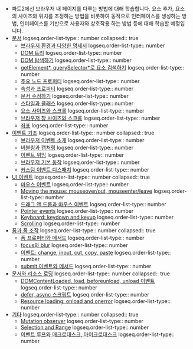 - 파트2에선 브라우저 내 페이지를 다루는 방법에 대해 학습합니다. 요소 추가, 요소의 사이즈와 위치를 조정하는 방법을 비롯하여 동적으로 인터페이스를 생성하는 방법, 인터페이스를  기반으로 사용자와 상호작용 하는 방법 등에 대해 학습할 예정입니다.
- [문서](https://ko.javascript.info/document)
  logseq.order-list-type:: number
  collapsed:: true
	- [브라우저 환경과 다양한 명세서](https://ko.javascript.info/browser-environment)
	  logseq.order-list-type:: number
	- [DOM 트리](https://ko.javascript.info/dom-nodes)
	  logseq.order-list-type:: number
	- [DOM 탐색하기](https://ko.javascript.info/dom-navigation)
	  logseq.order-list-type:: number
	- [getElement*, querySelector*로 요소 검색하기](https://ko.javascript.info/searching-elements-dom)
	  logseq.order-list-type:: number
	- [주요 노드 프로퍼티](https://ko.javascript.info/basic-dom-node-properties)
	  logseq.order-list-type:: number
	- [속성과 프로퍼티](https://ko.javascript.info/dom-attributes-and-properties)
	  logseq.order-list-type:: number
	- [문서 수정하기](https://ko.javascript.info/modifying-document)
	  logseq.order-list-type:: number
	- [스타일과 클래스](https://ko.javascript.info/styles-and-classes)
	  logseq.order-list-type:: number
	- [요소 사이즈와 스크롤](https://ko.javascript.info/size-and-scroll)
	  logseq.order-list-type:: number
	- [브라우저 창 사이즈와 스크롤](https://ko.javascript.info/size-and-scroll-window)
	  logseq.order-list-type:: number
	- [좌표](https://ko.javascript.info/coordinates)
	  logseq.order-list-type:: number
- [이벤트 기초](https://ko.javascript.info/events)
  logseq.order-list-type:: number
  collapsed:: true
	- [브라우저 이벤트 소개](https://ko.javascript.info/introduction-browser-events)
	  logseq.order-list-type:: number
	- [버블링과 캡처링](https://ko.javascript.info/bubbling-and-capturing)
	  logseq.order-list-type:: number
	- [이벤트 위임](https://ko.javascript.info/event-delegation)
	  logseq.order-list-type:: number
	- [브라우저 기본 동작](https://ko.javascript.info/default-browser-action)
	  logseq.order-list-type:: number
	- [커스텀 이벤트 디스패치](https://ko.javascript.info/dispatch-events)
	  logseq.order-list-type:: number
- [UI 이벤트](https://ko.javascript.info/event-details)
  logseq.order-list-type:: number
  collapsed:: true
	- [마우스 이벤트](https://ko.javascript.info/mouse-events-basics)
	  logseq.order-list-type:: number
	- [Moving the mouse: mouseover/out, mouseenter/leave](https://ko.javascript.info/mousemove-mouseover-mouseout-mouseenter-mouseleave)
	  logseq.order-list-type:: number
	- [드래그 앤 드롭과 마우스 이벤트](https://ko.javascript.info/mouse-drag-and-drop)
	  logseq.order-list-type:: number
	- [Pointer events](https://ko.javascript.info/pointer-events)
	  logseq.order-list-type:: number
	- [Keyboard: keydown and keyup](https://ko.javascript.info/keyboard-events)
	  logseq.order-list-type:: number
	- [Scrolling](https://ko.javascript.info/onscroll)
	  logseq.order-list-type:: number
- [폼과 폼 조작](https://ko.javascript.info/forms-controls)
  logseq.order-list-type:: number
  collapsed:: true
	- [폼 프로퍼티와 메서드](https://ko.javascript.info/form-elements)
	  logseq.order-list-type:: number
	- [focus와 blur](https://ko.javascript.info/focus-blur)
	  logseq.order-list-type:: number
	- [이벤트: change, input, cut, copy, paste](https://ko.javascript.info/events-change-input)
	  logseq.order-list-type:: number
	- [submit 이벤트와 메서드](https://ko.javascript.info/forms-submit)
	  logseq.order-list-type:: number
- [문서와 리소스 로딩](https://ko.javascript.info/loading)
  logseq.order-list-type:: number
  collapsed:: true
	- [DOMContentLoaded, load, beforeunload, unload 이벤트](https://ko.javascript.info/onload-ondomcontentloaded)
	  logseq.order-list-type:: number
	- [defer, async 스크립트](https://ko.javascript.info/script-async-defer)
	  logseq.order-list-type:: number
	- [Resource loading: onload and onerror](https://ko.javascript.info/onload-onerror)
	  logseq.order-list-type:: number
- [기타](https://ko.javascript.info/ui-misc)
  logseq.order-list-type:: number
  collapsed:: true
	- [Mutation observer](https://ko.javascript.info/mutation-observer)
	  logseq.order-list-type:: number
	- [Selection and Range](https://ko.javascript.info/selection-range)
	  logseq.order-list-type:: number
	- [이벤트 루프와 매크로태스크, 마이크로태스크](https://ko.javascript.info/event-loop)
	  logseq.order-list-type:: number